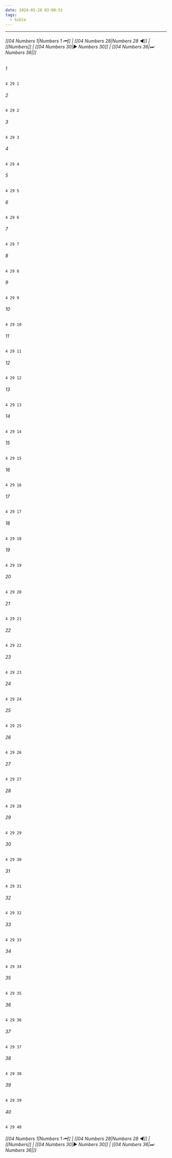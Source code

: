 ```yaml
---
date: 2024-05-28 03:00:53
tags:
  - bible
---
```

___

###### [[04 Numbers 1|Numbers 1 ⏮]] | [[04 Numbers 28|Numbers 28 ◀]] | [[Numbers]] | [[04 Numbers 30|▶ Numbers 30]] | [[04 Numbers 36|⏭ Numbers 36|]]

###### 1
``` verse
4 29 1 
```
###### 2
``` verse
4 29 2 
```
###### 3
``` verse
4 29 3 
```
###### 4
``` verse
4 29 4 
```
###### 5
``` verse
4 29 5 
```
###### 6
``` verse
4 29 6 
```
###### 7
``` verse
4 29 7 
```
###### 8
``` verse
4 29 8 
```
###### 9
``` verse
4 29 9 
```
###### 10
``` verse
4 29 10 
```
###### 11
``` verse
4 29 11 
```
###### 12
``` verse
4 29 12 
```
###### 13
``` verse
4 29 13 
```
###### 14
``` verse
4 29 14 
```
###### 15
``` verse
4 29 15 
```
###### 16
``` verse
4 29 16 
```
###### 17
``` verse
4 29 17 
```
###### 18
``` verse
4 29 18 
```
###### 19
``` verse
4 29 19 
```
###### 20
``` verse
4 29 20 
```
###### 21
``` verse
4 29 21 
```
###### 22
``` verse
4 29 22 
```
###### 23
``` verse
4 29 23 
```
###### 24
``` verse
4 29 24 
```
###### 25
``` verse
4 29 25 
```
###### 26
``` verse
4 29 26 
```
###### 27
``` verse
4 29 27 
```
###### 28
``` verse
4 29 28 
```
###### 29
``` verse
4 29 29 
```
###### 30
``` verse
4 29 30 
```
###### 31
``` verse
4 29 31 
```
###### 32
``` verse
4 29 32 
```
###### 33
``` verse
4 29 33 
```
###### 34
``` verse
4 29 34 
```
###### 35
``` verse
4 29 35 
```
###### 36
``` verse
4 29 36 
```
###### 37
``` verse
4 29 37 
```
###### 38
``` verse
4 29 38 
```
###### 39
``` verse
4 29 39 
```
###### 40
``` verse
4 29 40 
```

###### [[04 Numbers 1|Numbers 1 ⏮]] | [[04 Numbers 28|Numbers 28 ◀]] | [[Numbers]] | [[04 Numbers 30|▶ Numbers 30]] | [[04 Numbers 36|⏭ Numbers 36|]]

